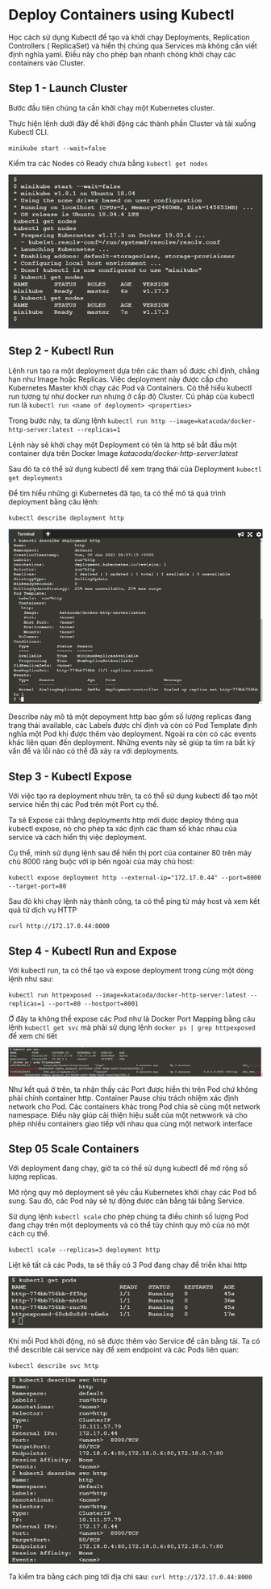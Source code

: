 # Deploy Containers using Kubectl

Học cách sử dụng Kubectl để tạo và khởi chạy Deployments,  Replication Controllers ( ReplicaSet) và hiển thị chúng qua Services mà không cần viết định nghĩa yaml. 
Điều này cho phép bạn nhanh chóng khởi chạy các containers vào Cluster.

## Step 1 - Launch Cluster
Bước đầu tiên chúng ta cần khởi chạy một Kubernetes cluster.

Thực hiện lệnh dưới đây để khởi động các thành phần Cluster và tải xuống Kubectl CLI.

`minikube start --wait=false`

Kiểm tra các Nodes có Ready chưa bằng `kubectl get nodes`

![](images/step1.png)

## Step 2 - Kubectl Run

Lệnh run tạo ra một deployment dựa trên các tham số được chỉ định, chẳng hạn như Image hoặc Replicas. 
Việc deployment này được cấp cho Kubernetes Master khởi chạy các Pod và Containers. Có thể hiểu kubectl run tương tự như docker run nhưng ở cấp độ Cluster.
Cú pháp của kubectl run là `kubectl run <name of deployment> <properties>`

Trong bước này, ta dùng lệnh `kubectl run http --image=katacoda/docker-http-server:latest --replicas=1`

Lệnh này sẽ khởi chạy một Deployment có tên là http sẽ bắt đầu một container dựa trên Docker Image <i>katacoda/docker-http-server:latest</i>

Sau đó ta có thể sử dụng kubectl để xem trạng thái của Deployment `kubectl get deployments`

Để tìm hiểu những gì Kubernetes đã tạo, ta có thể mô tả quá trình deployment bằng câu lệnh:

`kubectl describe deployment http`

![](images/describe.png)

Describe này mô tả một depoyment http bao gồm số lượng replicas đang trạng thái available, các Labels được chỉ định và còn có Pod Template định nghĩa một Pod khi được thêm vào deployment.
Ngoài ra còn có các events khác liên quan đến deployment. Những events này sẽ giúp ta tìm ra bất kỳ vấn đề và lỗi nào có thể đã xảy ra với deployments.

## Step 3 - Kubectl Expose

Với việc tạo ra deployment nhưu trên, ta có thể sử dụng kubectl để tạo một service hiển thị các Pod trên một Port cụ thể.

Ta sẽ Expose cái thằng deployments http mới được deploy thông qua kubectl expose, nó cho phép ta xác định các tham số khác nhau của service và cách hiển thị việc deployment.

Cụ thể, mình sử dụng lệnh sau để hiển thị port của container 80 trên máy chủ 8000 ràng buộc với ip bên ngoài của máy chủ host:

`kubectl expose deployment http --external-ip="172.17.0.44" --port=8000 --target-port=80`

Sau đó khi chạy lệnh này thành công, ta có thể ping từ máy host và xem kết quả từ dịch vụ HTTP

`curl http://172.17.0.44:8000`

## Step 4 - Kubectl Run and Expose
Với kubectl run, ta có thể tạo và expose deployment trong cùng một dòng lệnh như sau:

`kubectl run httpexposed --image=katacoda/docker-http-server:latest --replicas=1 --port=80 --hostport=8001`

Ở đây ta không thể expose các Pod như là Docker Port Mapping bằng câu lệnh `kubectl get svc` mà phải sử dụng lệnh `docker ps | grep httpexposed` để xem chi tiết

![](images/details.png)

Như kết quả ở trên, ta nhận thấy các Port được hiển thị trên Pod chứ không phải chính container http. Container Pause chịu trách nhiệm xác định network cho Pod. Các containers khác trong Pod chia sẻ cùng một network namespace. 
Điều này giúp cải thiện hiệu suất của một netwwork và cho phép nhiều containers giao tiếp với nhau qua cùng một network interface

## Step 05 Scale Containers

Với deployment đang chạy, giờ ta có thể sử dụng kubectl để mở rộng số lượng replicas.

Mở rộng quy mô deployment sẽ yêu cầu Kubernetes khởi chạy các Pod bổ sung. Sau đó, các Pod này sẽ tự động được cân bằng tải bằng Service.

Sử dụng lệnh `kubectl scale` cho phép chúng ta điều chỉnh số lượng Pod đang chạy trên một deployments và có thể tủy chỉnh quy mô của nó một cách cụ thể.

`kubectl scale --replicas=3 deployment http`

Liệt kê tất cả các Pods, ta sẽ thấy có 3 Pod đang chạy để triển khai http

![](images/3pods.png)

Khi mỗi Pod khởi động, nó sẽ được thêm vào Service để cân bằng tải. Ta có thể describle cái service này để xem endpoint và các Pods liên quan:

`kubectl describe svc http`


![](images/svc.png)

Ta kiểm tra bằng cách ping tới địa chỉ sau: `curl http://172.17.0.44:8000`


